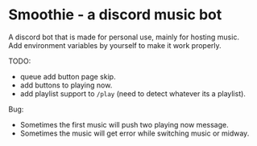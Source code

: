 # Smoothie - a discord music bot

A discord bot that is made for personal use, mainly for hosting music.  
Add environment variables by yourself to make it work properly.

TODO:

- queue add button page skip.
- add buttons to playing now.
- add playlist support to `/play` (need to detect whatever its a playlist).

Bug:

- Sometimes the first music will push two playing now message.
- Sometimes the music will get error while switching music or midway.
